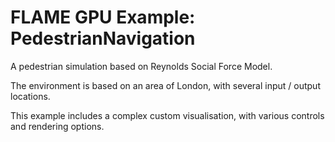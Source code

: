 # FLAME GPU Example: PedestrianNavigation

A pedestrian simulation based on Reynolds Social Force Model.

The environment is based on an area of London, with several input / output locations.

This example includes a complex custom visualisation, with various controls and rendering options.